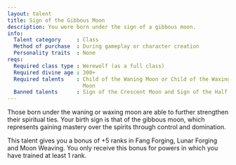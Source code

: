 ```yaml
---
layout: talent
title: Sign of the Gibbous Moon
description: You were born under the sign of a gibbous moon.
info:
  Talent category     : Class
  Method of purchase  : During gameplay or character creation
  Personality traits  : None
reqs:
  Required class type : Werewolf (as a full class)
  Required divine age : 300+
  Required talents    : Child of the Waning Moon or Child of the Waxing
                        Moon
  Banned talents      : Sign of the Crescent Moon and Sign of the Half Moon
---
```


Those born under the waning or waxing moon are able to further strengthen their
spiritual ties.  Your birth sign is that of the gibbous moon, which represents
gaining mastery over the spirits through control and domination.

This talent gives you a bonus of +5 ranks in Fang Forging, Lunar Forging and
Moon Weaving.  You only receive this bonus for powers in which you have trained
at least 1 rank.
